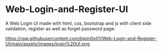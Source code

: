 # Web-Login-and-Register-UI
A Web Login UI made with html, css, bootstrap and js with client side validation, register as well as forget password page.

https://raw.githubusercontent.com/bipin0x01/Web-Login-and-Register-UI/main/assets/images/login%20UI.png
